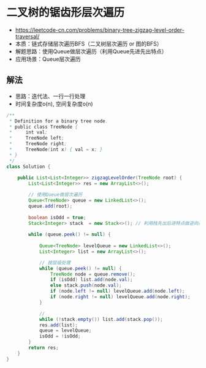 # 二叉树的锯齿形层次遍历
- https://leetcode-cn.com/problems/binary-tree-zigzag-level-order-traversal/
- 本质：链式存储层次遍历BFS（二叉树层次遍历 or 图的BFS）
- 解题思路：使用Queue做层次遍历（利用Queue先进先出特点）
- 应用场景：Queue层次遍历

## 解法
- 思路：迭代法、一行一行处理
- 时间复杂度o(n), 空间复杂度o(n)

```java
/**
 * Definition for a binary tree node.
 * public class TreeNode {
 *     int val;
 *     TreeNode left;
 *     TreeNode right;
 *     TreeNode(int x) { val = x; }
 * }
 */
class Solution {
    
    public List<List<Integer>> zigzagLevelOrder(TreeNode root) {
        List<List<Integer>> res = new ArrayList<>();

        // 使用Queue做层次遍历
        Queue<TreeNode> queue = new LinkedList<>();
        queue.add(root);
        
        boolean isOdd = true;
        Stack<Integer> stack  = new Stack<>(); // 利用栈先出后进特点做逆向操作。
        
        while (queue.peek() != null) {
            
            Queue<TreeNode> levelQueue = new LinkedList<>();
            List<Integer> list = new ArrayList<>();

            // 按层级处理
            while (queue.peek() != null) {
                TreeNode node = queue.remove();
                if (isOdd) list.add(node.val);
                else stack.push(node.val);
                if (node.left != null) levelQueue.add(node.left);
                if (node.right != null) levelQueue.add(node.right);
            }

            // 
            while (!stack.empty()) list.add(stack.pop());
            res.add(list);
            queue = levelQueue;
            isOdd = !isOdd;
        }
        return res;
    }
}
```
